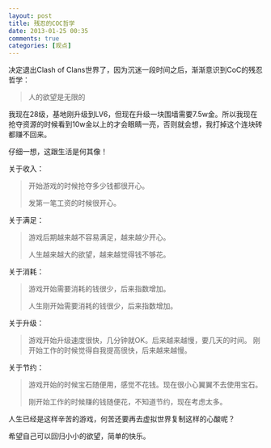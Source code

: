 ```yaml
---
layout: post
title: 残忍的COC哲学
date: 2013-01-25 00:35
comments: true
categories: [观点]
---
```


决定退出Clash of Clans世界了，因为沉迷一段时间之后，渐渐意识到CoC的残忍哲学：

> 人的欲望是无限的

我现在28级，基地刚升级到LV6，但现在升级一块围墙需要7.5w金。所以我现在抢夺资源的时候看到10w金以上的才会眼睛一亮，否则就会想，我打掉这个连块砖都赚不回来。

仔细一想，这跟生活是何其像！

关于收入：

> 开始游戏的时候抢夺多少钱都很开心。 
> 
> 发第一笔工资的时候很开心。

关于满足：

> 游戏后期越来越不容易满足，越来越少开心。
> 
> 人生越来越大的欲望，越来越觉得钱不够花。

关于消耗：

> 游戏开始需要消耗的钱很少，后来指数增加。 
>
> 人生刚开始需要消耗的钱很少，后来指数增加。 

关于升级：

> 游戏开始升级速度很快，几分钟就OK。后来越来越慢，要几天的时间。 
> 刚开始工作的时候觉得自我提高很快，后来越来越慢。

关于节约：

> 游戏开始的时候宝石随便用，感觉不花钱。现在很小心翼翼不去使用宝石。 
> 
> 刚开始工作的时候赚的钱随便花，不知道节约，现在考虑太多。

人生已经是这样辛苦的游戏，何苦还要再去虚拟世界复制这样的心酸呢？

希望自己可以回归小小的欲望，简单的快乐。